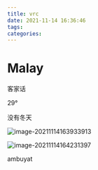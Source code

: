 ```yaml
---
title: vrc
date: 2021-11-14 16:36:46
tags:
categories:
---
```




# Malay



客家话



29°



没有冬天

![image-20211114163933913](https://gitee.com/simple_one1/pic/raw/master/image-20211114163933913.png)

![image-20211114164231397](https://gitee.com/simple_one1/pic/raw/master/image-20211114164231397.png)



ambuyat